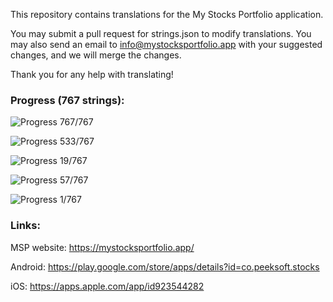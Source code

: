 This repository contains translations for the My Stocks Portfolio application.

You may submit a pull request for strings.json to modify translations. You may also send an email to info@mystocksportfolio.app with your suggested changes, and we will merge the changes.

Thank you for any help with translating!



### Progress (767 strings):

![Progress](https://progress-bar.dev/100?title=en&width=120) 767/767

![Progress](https://progress-bar.dev/69?title=fr&width=120) 533/767

![Progress](https://progress-bar.dev/2?title=zh&width=120) 19/767

![Progress](https://progress-bar.dev/7?title=zh-Hant-TW&width=120) 57/767

![Progress](https://progress-bar.dev/0?title=de&width=120) 1/767



### Links:

MSP website: https://mystocksportfolio.app/

Android: https://play.google.com/store/apps/details?id=co.peeksoft.stocks

iOS: https://apps.apple.com/app/id923544282
